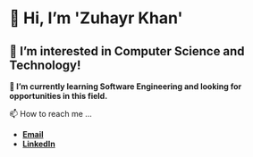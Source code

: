 # **👋 Hi, I’m 'Zuhayr Khan'**

## **👀 I’m interested in Computer Science and Technology!**

**🌱 I’m currently learning Software Engineering and looking for opportunities in this field.**

📫 How to reach me ...
- **[Email](mailto:zuhayrkhan3199@gmail.com)**
- **[LinkedIn](https://www.linkedin.com/in/zuhayr-khan)**

<!---
Zuhay/Zuhay is a ✨ special ✨ repository because its `README.md` (this file) appears on your GitHub profile.
You can click the Preview link to take a look at your changes.
--->
